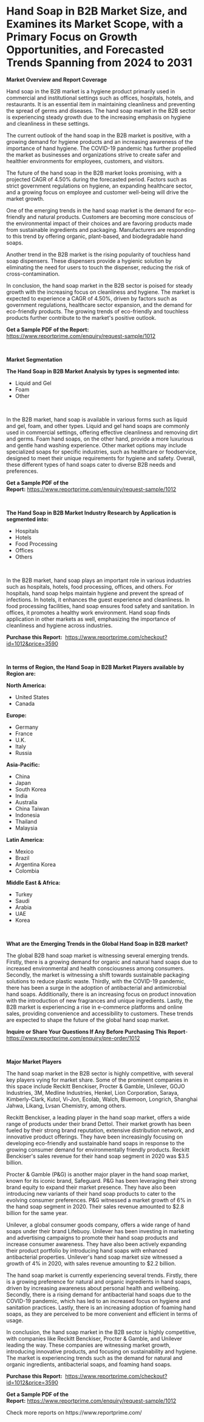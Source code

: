 <p><h1>Hand Soap in B2B Market Size, and Examines its Market Scope, with a Primary Focus on Growth Opportunities, and Forecasted Trends Spanning from 2024 to 2031</h1></p><p><strong>Market Overview and Report Coverage</strong></p>
<p><p>Hand soap in the B2B market is a hygiene product primarily used in commercial and institutional settings such as offices, hospitals, hotels, and restaurants. It is an essential item in maintaining cleanliness and preventing the spread of germs and diseases. The hand soap market in the B2B sector is experiencing steady growth due to the increasing emphasis on hygiene and cleanliness in these settings.</p><p>The current outlook of the hand soap in the B2B market is positive, with a growing demand for hygiene products and an increasing awareness of the importance of hand hygiene. The COVID-19 pandemic has further propelled the market as businesses and organizations strive to create safer and healthier environments for employees, customers, and visitors.</p><p>The future of the hand soap in the B2B market looks promising, with a projected CAGR of 4.50% during the forecasted period. Factors such as strict government regulations on hygiene, an expanding healthcare sector, and a growing focus on employee and customer well-being will drive the market growth.</p><p>One of the emerging trends in the hand soap market is the demand for eco-friendly and natural products. Customers are becoming more conscious of the environmental impact of their choices and are favoring products made from sustainable ingredients and packaging. Manufacturers are responding to this trend by offering organic, plant-based, and biodegradable hand soaps.</p><p>Another trend in the B2B market is the rising popularity of touchless hand soap dispensers. These dispensers provide a hygienic solution by eliminating the need for users to touch the dispenser, reducing the risk of cross-contamination.</p><p>In conclusion, the hand soap market in the B2B sector is poised for steady growth with the increasing focus on cleanliness and hygiene. The market is expected to experience a CAGR of 4.50%, driven by factors such as government regulations, healthcare sector expansion, and the demand for eco-friendly products. The growing trends of eco-friendly and touchless products further contribute to the market's positive outlook.</p></p>
<p><strong>Get a Sample PDF of the Report:</strong> <a href="https://www.reportprime.com/enquiry/request-sample/1012">https://www.reportprime.com/enquiry/request-sample/1012</a></p>
<p>&nbsp;</p>
<p><strong>Market Segmentation</strong></p>
<p><strong>The Hand Soap in B2B Market Analysis by types is segmented into:</strong></p>
<p><ul><li>Liquid and Gel</li><li>Foam</li><li>Other</li></ul></p>
<p>&nbsp;</p>
<p><p>In the B2B market, hand soap is available in various forms such as liquid and gel, foam, and other types. Liquid and gel hand soaps are commonly used in commercial settings, offering effective cleanliness and removing dirt and germs. Foam hand soaps, on the other hand, provide a more luxurious and gentle hand washing experience. Other market options may include specialized soaps for specific industries, such as healthcare or foodservice, designed to meet their unique requirements for hygiene and safety. Overall, these different types of hand soaps cater to diverse B2B needs and preferences.</p></p>
<p><strong>Get a Sample PDF of the Report:</strong>&nbsp;<a href="https://www.reportprime.com/enquiry/request-sample/1012">https://www.reportprime.com/enquiry/request-sample/1012</a></p>
<p>&nbsp;</p>
<p><strong>The Hand Soap in B2B Market Industry Research by Application is segmented into:</strong></p>
<p><ul><li>Hospitals</li><li>Hotels</li><li>Food Processing</li><li>Offices</li><li>Others</li></ul></p>
<p>&nbsp;</p>
<p><p>In the B2B market, hand soap plays an important role in various industries such as hospitals, hotels, food processing, offices, and others. For hospitals, hand soap helps maintain hygiene and prevent the spread of infections. In hotels, it enhances the guest experience and cleanliness. In food processing facilities, hand soap ensures food safety and sanitation. In offices, it promotes a healthy work environment. Hand soap finds application in other markets as well, emphasizing the importance of cleanliness and hygiene across industries.</p></p>
<p><strong>Purchase this Report:</strong>&nbsp; <a href="https://www.reportprime.com/checkout?id=1012&price=3590">https://www.reportprime.com/checkout?id=1012&price=3590</a></p>
<p>&nbsp;</p>
<p><strong>In terms of Region, the Hand Soap in B2B Market Players available by Region are:</strong></p>
<p>
    <p> <strong> North America: </strong>
        <ul>
            <li>United States</li>
            <li>Canada</li>
        </ul>
        </p> 
    <p> <strong> Europe: </strong>
        <ul>
            <li>Germany</li>
            <li>France</li>
            <li>U.K.</li>
            <li>Italy</li>
            <li>Russia</li>
        </ul>
        </p> 
    <p> <strong> Asia-Pacific: </strong>
        <ul>
            <li>China</li>
            <li>Japan</li>
            <li>South Korea</li>
            <li>India</li>
            <li>Australia</li>
            <li>China Taiwan</li>
            <li>Indonesia</li>
            <li>Thailand</li>
            <li>Malaysia</li>
        </ul>
        </p> 
    <p> <strong> Latin America: </strong>
        <ul>
            <li>Mexico</li>
            <li>Brazil</li>
            <li>Argentina Korea</li>
            <li>Colombia</li>
        </ul>
        </p> 
    <p> <strong> Middle East & Africa: </strong>
        <ul>
            <li>Turkey</li>
            <li>Saudi</li>
            <li>Arabia</li>
            <li>UAE</li>
            <li>Korea</li>
        </ul>
    </p>
    </p>
<p>&nbsp;</p>
<p><strong>What are the Emerging Trends in the Global Hand Soap in B2B market?</strong></p>
<p><p>The global B2B hand soap market is witnessing several emerging trends. Firstly, there is a growing demand for organic and natural hand soaps due to increased environmental and health consciousness among consumers. Secondly, the market is witnessing a shift towards sustainable packaging solutions to reduce plastic waste. Thirdly, with the COVID-19 pandemic, there has been a surge in the adoption of antibacterial and antimicrobial hand soaps. Additionally, there is an increasing focus on product innovation with the introduction of new fragrances and unique ingredients. Lastly, the B2B market is experiencing a rise in e-commerce platforms and online sales, providing convenience and accessibility to customers. These trends are expected to shape the future of the global hand soap market.</p></p>
<p><strong>Inquire or Share Your Questions If Any Before Purchasing This Report</strong>- <a href="https://www.reportprime.com/enquiry/pre-order/1012">https://www.reportprime.com/enquiry/pre-order/1012</a></p>
<p>&nbsp;</p>
<p><strong>Major Market Players</strong></p>
<p><p>The hand soap market in the B2B sector is highly competitive, with several key players vying for market share. Some of the prominent companies in this space include Reckitt Benckiser, Procter & Gamble, Unilever, GOJO Industries, 3M, Medline Industries, Henkel, Lion Corporation, Saraya, Kimberly-Clark, Kutol, Vi-Jon, Ecolab, Walch, Bluemoon, Longrich, Shanghai Jahwa, Likang, Lvsan Chemistry, among others.</p><p>Reckitt Benckiser, a leading player in the hand soap market, offers a wide range of products under their brand Dettol. Their market growth has been fueled by their strong brand reputation, extensive distribution network, and innovative product offerings. They have been increasingly focusing on developing eco-friendly and sustainable hand soaps in response to the growing consumer demand for environmentally friendly products. Reckitt Benckiser's sales revenue for their hand soap segment in 2020 was $3.5 billion.</p><p>Procter & Gamble (P&G) is another major player in the hand soap market, known for its iconic brand, Safeguard. P&G has been leveraging their strong brand equity to expand their market presence. They have also been introducing new variants of their hand soap products to cater to the evolving consumer preferences. P&G witnessed a market growth of 6% in the hand soap segment in 2020. Their sales revenue amounted to $2.8 billion for the same year.</p><p>Unilever, a global consumer goods company, offers a wide range of hand soaps under their brand Lifebuoy. Unilever has been investing in marketing and advertising campaigns to promote their hand soap products and increase consumer awareness. They have also been actively expanding their product portfolio by introducing hand soaps with enhanced antibacterial properties. Unilever's hand soap market size witnessed a growth of 4% in 2020, with sales revenue amounting to $2.2 billion.</p><p>The hand soap market is currently experiencing several trends. Firstly, there is a growing preference for natural and organic ingredients in hand soaps, driven by increasing awareness about personal health and wellbeing. Secondly, there is a rising demand for antibacterial hand soaps due to the COVID-19 pandemic, which has led to an increased focus on hygiene and sanitation practices. Lastly, there is an increasing adoption of foaming hand soaps, as they are perceived to be more convenient and efficient in terms of usage.</p><p>In conclusion, the hand soap market in the B2B sector is highly competitive, with companies like Reckitt Benckiser, Procter & Gamble, and Unilever leading the way. These companies are witnessing market growth, introducing innovative products, and focusing on sustainability and hygiene. The market is experiencing trends such as the demand for natural and organic ingredients, antibacterial soaps, and foaming hand soaps.</p></p>
<p><strong>Purchase this Report:</strong>&nbsp;&nbsp;<a href="https://www.reportprime.com/checkout?id=1012&price=3590">https://www.reportprime.com/checkout?id=1012&price=3590</a></p>
<p></p>
<p><strong>Get a Sample PDF of the Report:</strong>&nbsp;<a href="https://www.reportprime.com/enquiry/request-sample/1012">https://www.reportprime.com/enquiry/request-sample/1012</a></p>
<p>Check more reports on https://www.reportprime.com/</p>